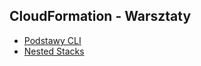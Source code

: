 ## CloudFormation - Warsztaty

- [Podstawy CLI](cloudformation-cli.md)
- [Nested Stacks](cloudformation-nested.md)
